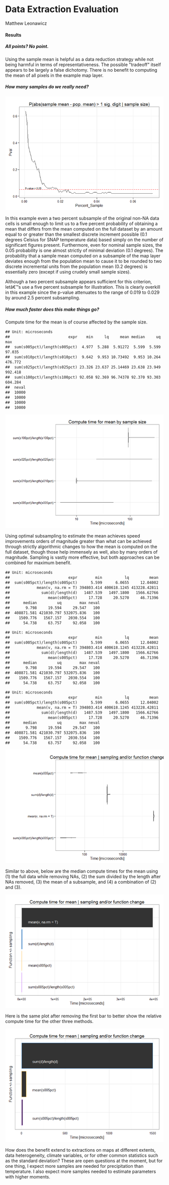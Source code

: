# Data Extraction Evaluation
Matthew Leonawicz  



#### Results

##### All points? No point.

Using the sample mean is helpful as a data reduction strategy while not being harmful in terms of representativeness.
The possible "tradeoff" itself appears to be largely a false dichotomy.
There is no benefit to computing the mean of all pixels in the example map layer.

##### How many samples do we really need?

![](eval_res_files/figure-html/sigdig-1.png) 

In this example even a two percent subsample of the original non-NA data cells is small enough to limit us to a five percent probability of obtaining a mean that differs from the mean computed on the full dataset
by an amount equal to or greater than the smallest discrete increment possible (0.1 degrees Celsius for SNAP temperature data) based simply on the number of significant figures present.
Furthermore, even for nominal sample sizes, the 0.05 probability is one almost strictly of minimal deviation (0.1 degrees).
The probability that a sample mean computed on a subsample of the map layer deviates enough from the population mean
to cause it to be rounded to two discrete incremental units from the population mean (0.2 degrees) is essentially zero (except if using crudely small sample sizes).

Although a two percent subsample appears sufficient for this criterion, letâ€™s use a five percent subsample for illustration.
This is clearly overkill in this example since the p-value attenuates to the range of 0.019 to 0.029 by around 2.5 percent subsampling.

##### How much faster does this make things go?

Compute time for the mean is of course affected by the sample size.




```
## Unit: microseconds
##                          expr    min     lq     mean median     uq     max
##  sum(s005pct)/length(s005pct)  4.977  5.288  5.91272  5.599  5.599  97.035
##  sum(s010pct)/length(s010pct)  9.642  9.953 10.73492  9.953 10.264 476.772
##  sum(s025pct)/length(s025pct) 23.326 23.637 25.14469 23.638 23.949 992.418
##  sum(s100pct)/length(s100pct) 92.058 92.369 96.74378 92.370 93.303 604.284
##  neval
##  10000
##  10000
##  10000
##  10000
```

![](eval_res_files/figure-html/benchmarks3-1.png) 

Using optimal subsampling to estimate the mean achieves speed improvements orders of magnitude greater than what can be achieved through strictly algorithmic changes to how the mean is computed on the full dataset,
though those help immensely as well, also by many orders of magnitude.
Sampling is vastly more effective, but both approaches can be combined for maximum benefit.


```
## Unit: microseconds
##                          expr        min          lq         mean
##  sum(s005pct)/length(s005pct)      5.599      6.0655     12.04002
##            mean(v, na.rm = T) 394803.414 400618.1245 413228.42811
##              sum(d)/length(d)   1487.539   1497.1800   1566.62766
##                 mean(s005pct)     17.728     20.5270     46.71396
##      median         uq        max neval
##       9.798     19.594     29.547   100
##  408871.581 421030.797 532075.836   100
##    1509.776   1567.157   2030.554   100
##      54.738     63.757     92.058   100
```

```
## Unit: microseconds
##                          expr        min          lq         mean
##  sum(s005pct)/length(s005pct)      5.599      6.0655     12.04002
##            mean(v, na.rm = T) 394803.414 400618.1245 413228.42811
##              sum(d)/length(d)   1487.539   1497.1800   1566.62766
##                 mean(s005pct)     17.728     20.5270     46.71396
##      median         uq        max neval
##       9.798     19.594     29.547   100
##  408871.581 421030.797 532075.836   100
##    1509.776   1567.157   2030.554   100
##      54.738     63.757     92.058   100
```

```
## Unit: microseconds
##                          expr        min          lq         mean
##  sum(s005pct)/length(s005pct)      5.599      6.0655     12.04002
##            mean(v, na.rm = T) 394803.414 400618.1245 413228.42811
##              sum(d)/length(d)   1487.539   1497.1800   1566.62766
##                 mean(s005pct)     17.728     20.5270     46.71396
##      median         uq        max neval
##       9.798     19.594     29.547   100
##  408871.581 421030.797 532075.836   100
##    1509.776   1567.157   2030.554   100
##      54.738     63.757     92.058   100
```

![](eval_res_files/figure-html/benchmarks4-1.png) 

Similar to above, below are the median compute times for the mean using (1) the full data while removing NAs, (2) the sum divided by the length after NAs removed, (3) the mean of a subsample, and (4) a combination of (2) and (3).

![](eval_res_files/figure-html/benchmarks4med1-1.png) 

Here is the same plot after removing the first bar to better show the relative compute time for the other three methods.

![](eval_res_files/figure-html/benchmarks4med2-1.png) 

How does the benefit extend to extractions on maps at different extents, data heterogeneity, climate variables,
or for other common statistics such as the standard deviation?
These are open questions at the moment, but for one thing,
I expect more samples are needed for precipitation than temperature.
I also expect more samples needed to estimate parameters with higher moments.
